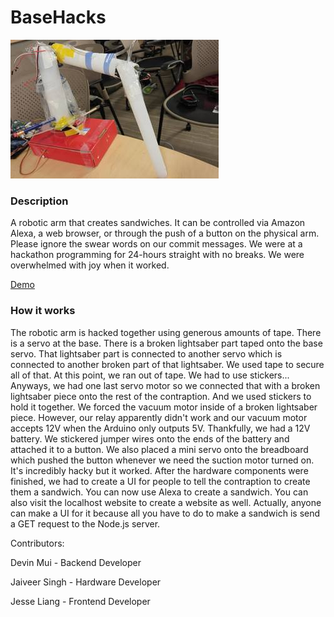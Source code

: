 # BaseHacks

![SaaS](medium.jpg)

### Description

A robotic arm that creates sandwiches. It can be controlled via Amazon Alexa, a web browser, or through the push of a button on the physical arm. Please ignore the swear words on our commit messages. We were at a hackathon programming for 24-hours straight with no breaks. We were overwhelmed with joy when it worked.

[Demo](https://www.youtube.com/watch?v=eY7B8Lo3ex4)

### How it works

The robotic arm is hacked together using generous amounts of tape. There is a servo at the base. There is a broken lightsaber part taped onto the base servo. That lightsaber part is connected to another servo which is connected to another broken part of that lightsaber. We used tape to secure all of that. At this point, we ran out of tape. We had to use stickers... Anyways, we had one last servo motor so we connected that with a broken lightsaber piece onto the rest of the contraption. And we used stickers to hold it together. We forced the vacuum motor inside of a broken lightsaber piece. However, our relay apparently didn't work and our vacuum motor accepts 12V when the Arduino only outputs 5V. Thankfully, we had a 12V battery. We stickered jumper wires onto the ends of the battery and attached it to a button. We also placed a mini servo onto the breadboard which pushed the button whenever we need the suction motor turned on. It's incredibly hacky but it worked. After the hardware components were finished, we had to create a UI for people to tell the contraption to create them a sandwich. You can now use Alexa to create a sandwich. You can also visit the localhost website to create a website as well. Actually, anyone can make a UI for it because all you have to do to make a sandwich is send a GET request to the Node.js server.

Contributors:

Devin Mui - Backend Developer

Jaiveer Singh - Hardware Developer

Jesse Liang - Frontend Developer
